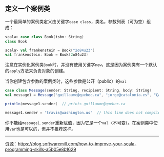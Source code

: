 

## 定义一个案例类

一个最简单的案例类定义由关键字`case class`，类名，参数列表（可为空）组成：



```scala
scala> case class Book(isbn: String)
class Book

scala> val frankenstein = Book("2o84u23")
val frankenstein: Book = Book(2o84u23)
```



注意在实例化案例类`Book`时，并没有使用关键字`new`，这是因为案例类有一个默认的`apply`方法来负责对象的创建。



当你创建包含参数的案例类时，这些参数是公开（public）的`val`

```scala
case class Message(sender: String, recipient: String, body: String)
val message1 = Message("guillaume@quebec.ca", "jorge@catalonia.es", "Ça va ?")

println(message1.sender)  // prints guillaume@quebec.ca

message1.sender = "travis@washington.us"  // this line does not compile
```



你不能给`message1.sender`重新赋值，因为它是一个`val`（不可变）。在案例类中使用`var`也是可以的，但并不推荐这样。







---------------





资源：https://blog.softwaremill.com/how-to-improve-your-scala-programming-skills-a5b05e8b1629

